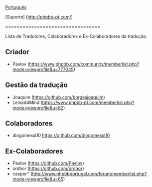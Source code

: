 [Português](https://www.phpbb.com/customise/db/translation/portuguese/)

[Suporte] (http://phpbb-pt.com/)

=================================

Lista de Tradutores, Colaboradores e Ex-Colaboradores da tradução.


Criador
------
* Pavlov (https://www.phpbb.com/community/memberlist.php?mode=viewprofile&u=777045)

Gestão da tradução
----------
* Joaquim (https://github.com/borgesjoaquim)
* Leinad4Mind (https://www.phpbb-pt.com/memberlist.php?mode=viewprofile&u=82)

Colaboradores
-------
* diogomessi10 https://github.com/diogomessi10

Ex-Colaboradores
-------
* Pavlov (https://github.com/Pavlov)
* ordhor (https://github.com/ordhor)
* casper™ (http://www.phpbbportugal.com/forum/memberlist.php?mode=viewprofile&u=65)
